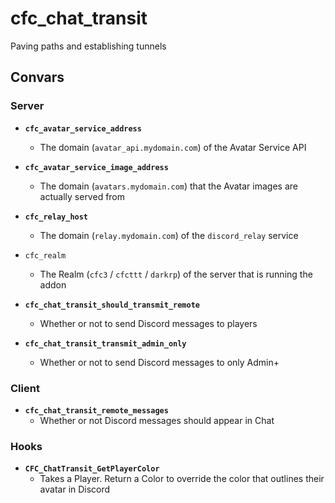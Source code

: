 # cfc_chat_transit
Paving paths and establishing tunnels

## Convars

### Server
- **`cfc_avatar_service_address`**
  - The domain (`avatar_api.mydomain.com`) of the Avatar Service API

- **`cfc_avatar_service_image_address`**
  - The domain (`avatars.mydomain.com`) that the Avatar images are actually served from

- **`cfc_relay_host`**
  - The domain (`relay.mydomain.com`) of the `discord_relay` service

- `cfc_realm`
  - The Realm (`cfc3` / `cfcttt` / `darkrp`) of the server that is running the addon

- **`cfc_chat_transit_should_transmit_remote`**
  - Whether or not to send Discord messages to players

- **`cfc_chat_transit_transmit_admin_only`**
  - Whether or not to send Discord messages to only Admin+


### Client
- **`cfc_chat_transit_remote_messages`**
  - Whether or not Discord messages should appear in Chat

### Hooks
- **`CFC_ChatTransit_GetPlayerColor`**
  - Takes a Player. Return a Color to override the color that outlines their avatar in Discord
